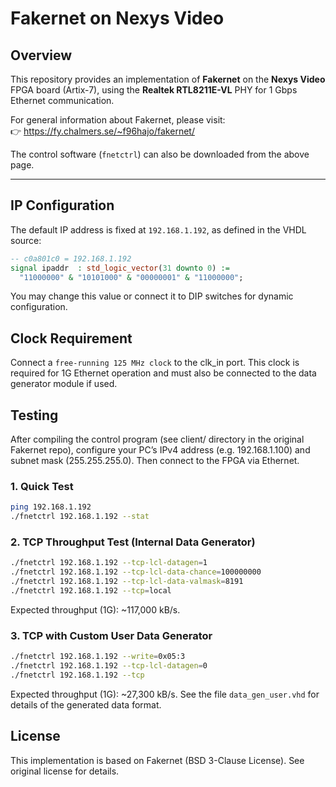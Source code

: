 # Fakernet on Nexys Video

## Overview

This repository provides an implementation of **Fakernet** on the **Nexys Video** FPGA board (Artix-7), using the **Realtek RTL8211E-VL** PHY for 1 Gbps Ethernet communication.

For general information about Fakernet, please visit:  
👉 https://fy.chalmers.se/~f96hajo/fakernet/

The control software (`fnetctrl`) can also be downloaded from the above page.

---

## IP Configuration

The default IP address is fixed at `192.168.1.192`, as defined in the VHDL source:

```vhdl
-- c0a801c0 = 192.168.1.192
signal ipaddr  : std_logic_vector(31 downto 0) :=
  "11000000" & "10101000" & "00000001" & "11000000";
```

You may change this value or connect it to DIP switches for dynamic configuration.

## Clock Requirement

Connect a `free-running 125 MHz clock` to the clk_in port.
This clock is required for 1G Ethernet operation and must also be connected to the data generator module if used.

## Testing

After compiling the control program (see client/ directory in the original Fakernet repo), configure your PC’s IPv4 address (e.g. 192.168.1.100) and subnet mask (255.255.255.0). Then connect to the FPGA via Ethernet.

### 1. Quick Test
```bash
ping 192.168.1.192
./fnetctrl 192.168.1.192 --stat
```

### 2. TCP Throughput Test (Internal Data Generator)
```bash
./fnetctrl 192.168.1.192 --tcp-lcl-datagen=1
./fnetctrl 192.168.1.192 --tcp-lcl-data-chance=100000000
./fnetctrl 192.168.1.192 --tcp-lcl-data-valmask=8191
./fnetctrl 192.168.1.192 --tcp=local
```
Expected throughput (1G): ~117,000 kB/s.

### 3. TCP with Custom User Data Generator
```bash
./fnetctrl 192.168.1.192 --write=0x05:3
./fnetctrl 192.168.1.192 --tcp-lcl-datagen=0
./fnetctrl 192.168.1.192 --tcp
```
Expected throughput (1G): ~27,300 kB/s.
See the file `data_gen_user.vhd` for details of the generated data format.

## License
This implementation is based on Fakernet (BSD 3-Clause License). See original license for details.


